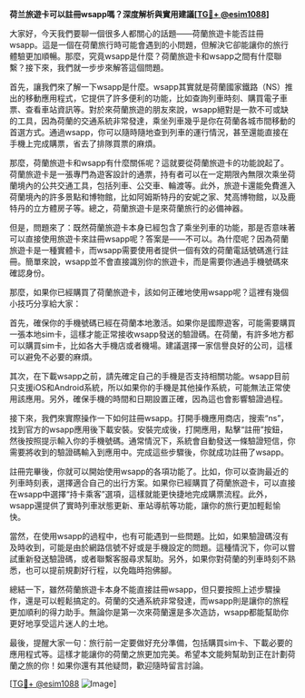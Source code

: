 **荷兰旅遊卡可以註冊wsapp嗎？深度解析與實用建議[[TG💪+ @esim1088](https://t.me/s/esim1088)]**

大家好，今天我們要聊一個很多人都關心的話題——荷蘭旅遊卡能否註冊wsapp。這是一個在荷蘭旅行時可能會遇到的小問題，但解決它卻能讓你的旅行體驗更加順暢。那麼，究竟wsapp是什麼？荷蘭旅遊卡和wsapp之間有什麼聯繫？接下來，我們就一步步來解答這個問題。

首先，讓我們來了解一下wsapp是什麼。wsapp其實就是荷蘭國家鐵路（NS）推出的移動應用程式，它提供了許多便利的功能，比如查詢列車時刻、購買電子車票、查看車站資訊等。對於來荷蘭旅遊的朋友來說，wsapp絕對是一款不可或缺的工具，因為荷蘭的交通系統非常發達，乘坐列車幾乎是你在荷蘭各城市間移動的首選方式。通過wsapp，你可以隨時隨地查到列車的運行情況，甚至還能直接在手機上完成購票，省去了排隊買票的麻煩。

那麼，荷蘭旅遊卡和wsapp有什麼關係呢？這就要從荷蘭旅遊卡的功能說起了。荷蘭旅遊卡是一張專門為遊客設計的通票，持有者可以在一定期限內無限次乘坐荷蘭境內的公共交通工具，包括列車、公交車、輪渡等。此外，旅遊卡還能免費進入荷蘭境內的許多景點和博物館，比如阿姆斯特丹的安妮之家、梵高博物館，以及鹿特丹的立方體房子等。總之，荷蘭旅遊卡是來荷蘭旅行的必備神器。

但是，問題來了：既然荷蘭旅遊卡本身已經包含了乘坐列車的功能，那是否意味著可以直接使用旅遊卡來註冊wsapp呢？答案是——不可以。為什麼呢？因為荷蘭旅遊卡是一種實體卡，而wsapp需要使用者提供一個有效的荷蘭電話號碼進行註冊。簡單來說，wsapp並不會直接識別你的旅遊卡，而是需要你通過手機號碼來確認身份。

那麼，如果你已經購買了荷蘭旅遊卡，該如何正確地使用wsapp呢？這裡有幾個小技巧分享給大家：

首先，確保你的手機號碼已經在荷蘭本地激活。如果你是國際遊客，可能需要購買一張本地sim卡，這樣才能正常接收wsapp發送的驗證碼。在荷蘭，有許多地方都可以購買sim卡，比如各大手機店或者機場。建議選擇一家信譽良好的公司，這樣可以避免不必要的麻煩。

其次，在下載wsapp之前，請先確定自己的手機是否支持相關功能。wsapp目前只支援iOS和Android系統，所以如果你的手機是其他操作系統，可能無法正常使用該應用。另外，確保手機的時間和日期設置正確，因為這也會影響驗證過程。

接下來，我們來實際操作一下如何註冊wsapp。打開手機應用商店，搜索“ns”，找到官方的wsapp應用後下載安裝。安裝完成後，打開應用，點擊“註冊”按鈕，然後按照提示輸入你的手機號碼。通常情況下，系統會自動發送一條驗證短信，你需要將收到的驗證碼輸入到應用中。完成這些步驟後，你就成功註冊了wsapp。

註冊完畢後，你就可以開始使用wsapp的各項功能了。比如，你可以查詢最近的列車時刻表，選擇適合自己的出行方案。如果你已經購買了荷蘭旅遊卡，可以直接在wsapp中選擇“持卡乘客”選項，這樣就能更快捷地完成購票流程。此外，wsapp還提供了實時列車狀態更新、車站導航等功能，讓你的旅行更加輕鬆愉快。

當然，在使用wsapp的過程中，也有可能遇到一些問題。比如，如果驗證碼沒有及時收到，可能是由於網路信號不好或是手機設定的問題。這種情況下，你可以嘗試重新發送驗證碼，或者聯繫客服尋求幫助。另外，如果你對荷蘭的列車時刻不熟悉，也可以提前規劃好行程，以免臨時抱佛腳。

總結一下，雖然荷蘭旅遊卡本身不能直接註冊wsapp，但只要按照上述步驟操作，還是可以輕鬆搞定的。荷蘭的交通系統非常發達，而wsapp則是讓你的旅程更加順利的得力助手。無論你是第一次來荷蘭還是多次造訪，wsapp都能幫助你更好地享受這片迷人的土地。

最後，提醒大家一句：旅行前一定要做好充分準備，包括購買sim卡、下載必要的應用程式等。這樣才能讓你的荷蘭之旅更加完美。希望本文能夠幫助到正在計劃荷蘭之旅的你！如果你還有其他疑問，歡迎隨時留言討論。

[[TG💪+ @esim1088](https://t.me/s/esim1088) ![Image](https://i.postimg.cc/4NQfJmqS/Snipaste-2025-05-13-00-14-12.png)]